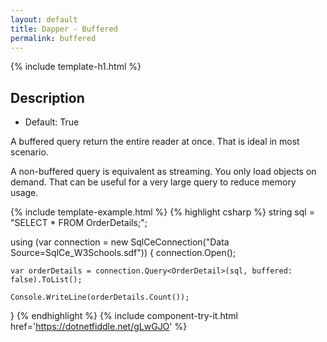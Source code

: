 ```yaml
---
layout: default
title: Dapper - Buffered
permalink: buffered
---
```


{% include template-h1.html %}

## Description

- Default: True

A buffered query return the entire reader at once. That is ideal in most scenario.

A non-buffered query is equivalent as streaming. You only load objects on demand. That can be useful for a very large query to reduce memory usage.

{% include template-example.html %} {% highlight csharp %}
string sql = "SELECT * FROM OrderDetails;";

using (var connection = new SqlCeConnection("Data Source=SqlCe_W3Schools.sdf"))
{
	connection.Open();
	
	var orderDetails = connection.Query<OrderDetail>(sql, buffered: false).ToList();

	Console.WriteLine(orderDetails.Count());
}
{% endhighlight %}
{% include component-try-it.html href='https://dotnetfiddle.net/gLwGJO' %}
